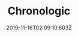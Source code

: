 ---
title: Chronologic
artist: Caravan Palace
date: 2019-11-16T02:09:10.603Z
cover: cover-1200.jpg
styles:
  - Electro-Swing
links:
  spotify: https://play.spotify.com/album/7wAuch2tK7ypSdz3bvQ8Io
  youtube: https://music.youtube.com/playlist?list=PLMEOLAYxGgstLEUGRx8kCF15EFBG5M95X
  applemusic: https://music.apple.com/us/album/chronologic/1467837311?ign-mpt=uo%3D4
  soundcloud: ""
  bandcamp: ""
  googleplay: https://play.google.com/music/m/Bjd4mk77tbfw36t5pihvnsw76xu?signup_if_needed=1
  deezer: https://www.deezer.com/album/100026582
---
